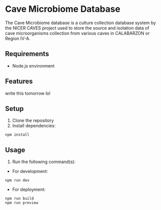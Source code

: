 # Cave Microbiome Database
The Cave Microbiome database is a culture collection database system by the NICER CAVES project used to store the source and isolation data of cave microorganisms collection from various caves in CALABARZON or Region IV-A.

## Requirements
* Node.js environment

## Features
write this tomorrow lol

## Setup
1. Clone the repository
2. Install dependencies:
```
npm install
```

## Usage
1. Run the following command(s):
* For development:
```
npm run dev
```
* For deployment:
```
npm run build
npm run preview
```

